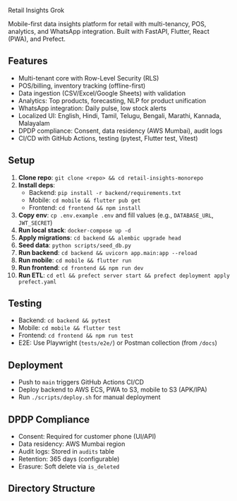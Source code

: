 Retail Insights Grok

Mobile-first data insights platform for retail with multi-tenancy, POS, analytics, and WhatsApp integration. Built with FastAPI, Flutter, React (PWA), and Prefect.

## Features
- Multi-tenant core with Row-Level Security (RLS)
- POS/billing, inventory tracking (offline-first)
- Data ingestion (CSV/Excel/Google Sheets) with validation
- Analytics: Top products, forecasting, NLP for product unification
- WhatsApp integration: Daily pulse, low stock alerts
- Localized UI: English, Hindi, Tamil, Telugu, Bengali, Marathi, Kannada, Malayalam
- DPDP compliance: Consent, data residency (AWS Mumbai), audit logs
- CI/CD with GitHub Actions, testing (pytest, Flutter test, Vitest)

## Setup
1. **Clone repo**: `git clone <repo> && cd retail-insights-monorepo`
2. **Install deps**:
   - Backend: `pip install -r backend/requirements.txt`
   - Mobile: `cd mobile && flutter pub get`
   - Frontend: `cd frontend && npm install`
3. **Copy env**: `cp .env.example .env` and fill values (e.g., `DATABASE_URL`, `JWT_SECRET`)
4. **Run local stack**: `docker-compose up -d`
5. **Apply migrations**: `cd backend && alembic upgrade head`
6. **Seed data**: `python scripts/seed_db.py`
7. **Run backend**: `cd backend && uvicorn app.main:app --reload`
8. **Run mobile**: `cd mobile && flutter run`
9. **Run frontend**: `cd frontend && npm run dev`
10. **Run ETL**: `cd etl && prefect server start && prefect deployment apply prefect.yaml`

## Testing
- Backend: `cd backend && pytest`
- Mobile: `cd mobile && flutter test`
- Frontend: `cd frontend && npm run test`
- E2E: Use Playwright (`tests/e2e/`) or Postman collection (from `/docs`)

## Deployment
- Push to `main` triggers GitHub Actions CI/CD
- Deploy backend to AWS ECS, PWA to S3, mobile to S3 (APK/IPA)
- Run `./scripts/deploy.sh` for manual deployment

## DPDP Compliance
- Consent: Required for customer phone (UI/API)
- Data residency: AWS Mumbai region
- Audit logs: Stored in `audits` table
- Retention: 365 days (configurable)
- Erasure: Soft delete via `is_deleted`

## Directory Structure
